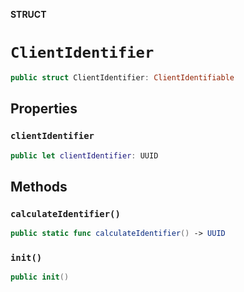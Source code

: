 **STRUCT**

# `ClientIdentifier`

```swift
public struct ClientIdentifier: ClientIdentifiable
```

## Properties
### `clientIdentifier`

```swift
public let clientIdentifier: UUID
```

## Methods
### `calculateIdentifier()`

```swift
public static func calculateIdentifier() -> UUID
```

### `init()`

```swift
public init()
```
